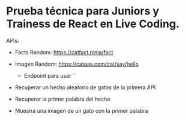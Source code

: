# Prueba técnica para Juniors y Trainess de React en Live Coding.

APIs:

 - Facts Random: https://catfact.ninja/fact
 - Imagen Random: https://cataas.com/cat/say/hello
    - Endpoint para usar ``


 - Recuperar un hecho aleatorio de gatos de la primera API
 - Recuperar la primer palabra del hecho
 - Muestra una imagen de un gato con la primer palabra
